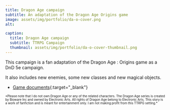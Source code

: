 ```yaml
---
title: Dragon Age campaign
subtitle: An adaptation of the Dragon Age Origins game
image: assets/img/portfolio/da-o-cover.png
alt: 

caption:
  title: Dragon Age campaign
  subtitle: TTRPG Campaign
  thumbnail: assets/img/portfolio/da-o-cover-thumbnail.png
---
```


This campaign is a fan adaptation of the Dragon Age : Origins game as a DnD 5e campaign.

It also includes new enemies, some new classes and new magical objects.

- [Game documents](https://drive.google.com/drive/folders/1T5P4mkfWk7Rzm7Jr0f8xqTS6p4L_-bwA?usp=sharing){:target="_blank"}

<sub>
<sup>
*Please note that I do not own Dragon Age or any of the related characters. The Dragon Age series is created by Bioware Inc and owned by Electronic Arts. All rights of Dragon Age belong to Electronic Arts. This story is a work of fanfiction and is meant for entertainment only. I am not making profit from this TTRPG setting.*
</sup>
</sub>